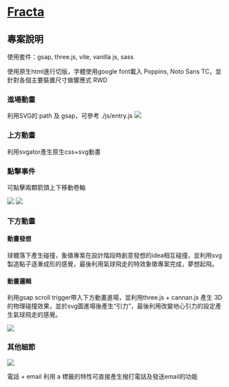 # [Fracta](https://fracta.vercel.app/)

## 專案說明

使用套件：gsap, three.js, vite, vanilla js, sass

使用原生html進行切版，字體使用google font載入 Poppins, Noto Sans TC，並針對各個主要裝置尺寸做響應式 RWD

### 進場動畫

利用SVG的 path 及 gsap，可參考 ./js/entry.js
![](https://i.imgur.com/UMazcBY.png)

### 上方動畫

利用svgator產生原生css+svg動畫

### 點擊事件

可點擊兩顆箭頭上下移動卷軸

![](https://i.imgur.com/tVOmdef.png)
![](https://i.imgur.com/pgWtGvr.png)

### 下方動畫

#### 動畫發想

球體落下產生碰撞，象徵專案在設計階段時創意發想的idea相互碰撞，並利用svg製造點子逐漸成形的感覺，最後利用氣球飛走的特效象徵專案完成，夢想起飛。

#### 動畫邏輯
利用gsap scroll trigger帶入下方動畫進場，並利用three.js + cannan.js 產生 3D 的物理碰撞效果，並於svg圖進場後產生“引力”，最後利用改變地心引力的設定產生氣球飛走的感覺。

![](https://i.imgur.com/GshUUbx.png)

### 其他細節

![](https://i.imgur.com/gEee9jk.png)

電話 + email 利用 a 標籤的特性可直接產生撥打電話及發送email的功能
